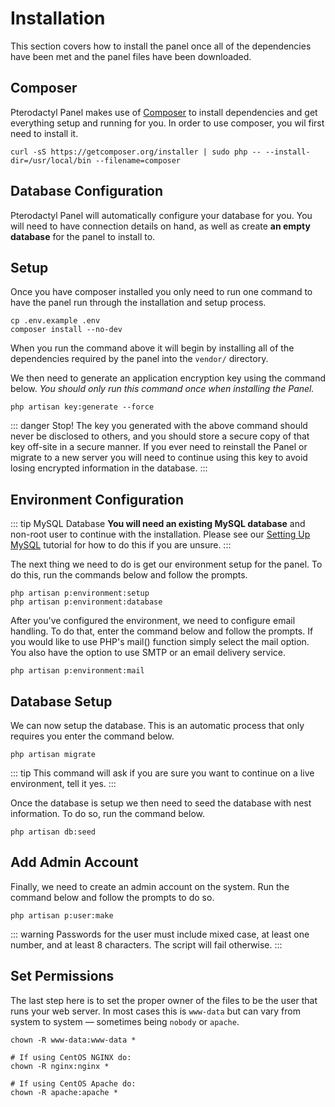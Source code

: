 # Installation
This section covers how to install the panel once all of the dependencies have been met and the panel 
files have been downloaded.

## Composer
Pterodactyl Panel makes use of [Composer](https://getcomposer.org/) to install dependencies and get everything setup
and running for you. In order to use composer, you wil first need to install it.

```
curl -sS https://getcomposer.org/installer | sudo php -- --install-dir=/usr/local/bin --filename=composer
```

## Database Configuration
Pterodactyl Panel will automatically configure your database for you. You will need to have connection details on hand, 
as well as create __an empty database__ for the panel to install to.

## Setup
Once you have composer installed you only need to run one command to have 
the panel run through the installation and setup process.

```
cp .env.example .env
composer install --no-dev
```

When you run the command above it will begin by installing all of the dependencies required by the panel into 
the `vendor/` directory.

We then need to generate an application encryption key using the command below. 
_You should only run this command once when installing the Panel._

```
php artisan key:generate --force
```

::: danger Stop!
The key you generated with the above command should never be disclosed to others, and you should store a secure copy of 
that key off-site in a secure manner. If you ever need to reinstall the Panel or migrate to a new server you will need 
to continue using this key to avoid losing encrypted information in the database.
:::

## Environment Configuration
::: tip MySQL Database
__You will need an existing MySQL database__ and non-root user to continue with the installation. 
Please see our [Setting Up MySQL](https://pterodactyl.io/docs/setting-up-mysql) tutorial for how to do this 
if you are unsure.
:::

The next thing we need to do is get our environment setup for the panel. 
To do this, run the commands below and follow the prompts.

```
php artisan p:environment:setup
php artisan p:environment:database
```

After you've configured the environment, we need to configure email handling. To do that, enter the command below and 
follow the prompts. If you would like to use PHP's mail() function simply select the mail option. You also have the 
option to use SMTP or an email delivery service.

```
php artisan p:environment:mail
```

## Database Setup
We can now setup the database. This is an automatic process that only requires you enter the command below.

```
php artisan migrate
```

::: tip
This command will ask if you are sure you want to continue on a live environment, tell it yes.
:::

Once the database is setup we then need to seed the database with nest information. To do so, run the command below.

```
php artisan db:seed
```

## Add Admin Account
Finally, we need to create an admin account on the system. Run the command below and follow the prompts to do so.

```
php artisan p:user:make
```

::: warning
Passwords for the user must include mixed case, at least one number, and at least 8 characters. 
The script will fail otherwise.
:::

## Set Permissions
The last step here is to set the proper owner of the files to be the user that runs your web server. 
In most cases this is `www-data` but can vary from system to system — sometimes being `nobody` or `apache`.

``` 
chown -R www-data:www-data *

# If using CentOS NGINX do:
chown -R nginx:nginx *

# If using CentOS Apache do:
chown -R apache:apache *
```
